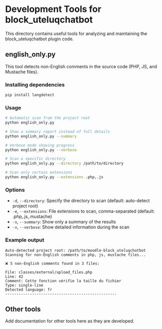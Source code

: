 # Development Tools for block_uteluqchatbot

This directory contains useful tools for analyzing and maintaining the block_uteluqchatbot plugin code.

## english_only.py

This tool detects non-English comments in the source code (PHP, JS, and Mustache files).

### Installing dependencies

```bash
pip install langdetect
```

### Usage

```bash
# Automatic scan from the project root
python english_only.py

# Show a summary report instead of full details
python english_only.py --summary

# Verbose mode showing progress
python english_only.py --verbose

# Scan a specific directory
python english_only.py --directory /path/to/directory

# Scan only certain extensions
python english_only.py --extensions .php,.js
```

### Options

- `-d`, `--directory`: Specify the directory to scan (default: auto-detect project root)
- `-e`, `--extensions`: File extensions to scan, comma-separated (default: .php,.js,.mustache)
- `-s`, `--summary`: Show only a summary of the results
- `-v`, `--verbose`: Show detailed information during the scan

### Example output

```
Auto-detected project root: /path/to/moodle-block_uteluqchatbot
Scanning for non-English comments in php, js, mustache files...

❌ 5 non-English comments found in 3 files:

File: classes/external/upload_files.php
Line: 42
Comment: Cette fonction vérifie la taille du fichier
Type: single-line
Detected language: fr
--------------------------------------------------
```

## Other tools

Add documentation for other tools here as they are developed.
